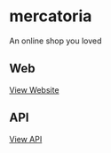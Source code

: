 # mercatoria

An online shop you loved

## Web

[View Website](https://mercatoria.netlify.app/)

## API

[View API](https://objective-alice-rounin-908325cd.koyeb.app/docs)
